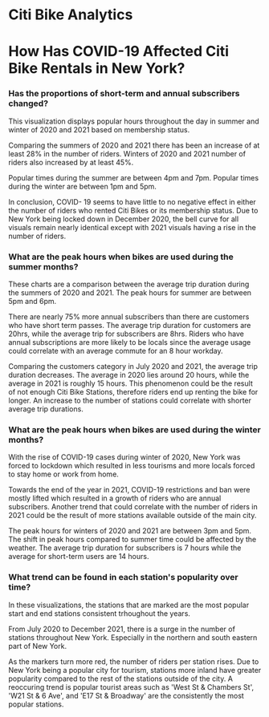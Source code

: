 # Citi Bike Analytics
# How Has COVID-19 Affected Citi Bike Rentals in New York?


### Has the proportions of short-term and annual subscribers changed?
This visualization displays popular hours throughout the day in summer and winter of 2020 and 2021 based on membership status.

Comparing the summers of 2020 and 2021 there has been an increase of at least 28% in the number of riders. Winters of 2020 and 2021 number of riders also increased by at least 45%.

Popular times during the summer are between 4pm and 7pm. Popular times during the winter are between 1pm and 5pm.

In conclusion, COVID- 19 seems to have little to no negative effect in either the number of riders who rented Citi Bikes or its membership status. Due to New York being locked down in December 2020, the bell curve for all visuals remain nearly identical except with 2021 visuals having a rise in the number of riders. 


### What are the peak hours when bikes are used during the summer months?
These charts are a comparison between the average trip duration during the summers of 2020 and 2021. The peak hours for summer are between 5pm and 6pm.

There are nearly 75% more annual subscribers than there are customers who have short term passes.
The average trip duration for customers are 20hrs, while the average trip for subscribers are 8hrs. Riders who have annual subscriptions are more likely to be locals since the average usage could correlate with an average commute for an 8 hour workday. 

Comparing the customers category in July 2020 and 2021, the average trip duration decreases. The average in 2020 lies around 20 hours, while the average in 2021 is roughly 15 hours. This phenomenon could be the result of not enough Citi Bike Stations, therefore riders end up renting the bike for longer. An increase to the number of stations could correlate with shorter average trip durations. 


### What are the peak hours when bikes are used during the winter months?
With the rise of COVID-19 cases during winter of 2020, New York was forced to lockdown which resulted in less tourisms and more locals forced to stay home or work from home. 

Towards the end of the year in 2021, COVID-19 restrictions and ban were mostly lifted which resulted in a growth of riders who are annual subscribers. Another trend that could correlate with the number of riders in 2021 could be the result of more stations available outside of the main city. 

The peak hours for winters of 2020 and 2021 are between 3pm and 5pm. The shift in peak hours compared to summer time could be affected by the weather. The average trip duration for subscribers is 7 hours while the average for short-term users are 14 hours. 


### What trend can be found in each station's popularity over time? 
In these visualizations, the stations that are marked are the most popular start and end stations consistent trhoughout the years. 

From July 2020 to December 2021, there is a surge in the number of stations throughout New York. Especially in the northern and south eastern part of New York. 

As the markers turn more red, the number of riders per station rises.  Due to New York being a popular city for tourism, stations more inland have greater popularity compared to the rest of the stations outside of the city. A reoccuring trend is popular tourist areas such as 'West St & Chambers St', 'W21 St & 6 Ave', and 'E17 St & Broadway' are the consistently the most popular stations. 
